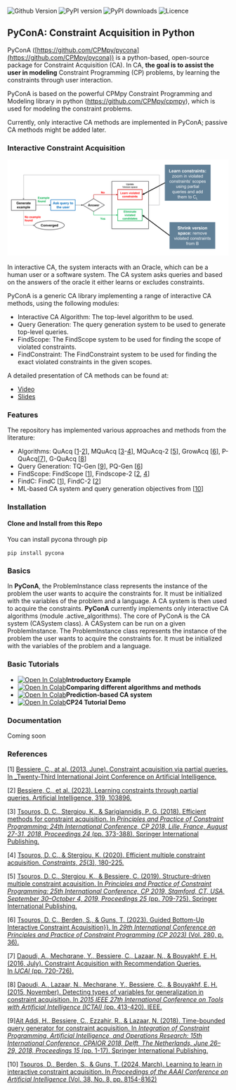 ![Github Version](https://img.shields.io/github/v/release/CPMpy/pycona?label=Github%20Release&logo=github)
![PyPI version](https://img.shields.io/pypi/v/pycona?color=blue&label=Pypi%20version&logo=pypi&logoColor=white)
![PyPI downloads](https://img.shields.io/pypi/dm/pycona?label=Pypi%20Downloads&logo=pypi&logoColor=white)
![Licence](https://img.shields.io/github/license/CPMpy/cpmpy?label=Licence)

## PyConA: Constraint Acquisition in Python

PyConA ([https://github.com/CPMpy/pycona](https://github.com/CPMpy/pycona)) is a python-based, open-source package for Constraint Acquisition (CA). In CA, **the goal is to assist the user in modeling**  Constraint Programming (CP) problems, by learning the constraints through user interaction.

PyConA is based on the powerful CPMpy Constraint Programming and Modeling library in python (https://github.com/CPMpy/cpmpy), which is used for modeling the constraint problems.

Currently, only interactive CA methods are implemented in PyConA; passive CA methods might be added later.

### Interactive Constraint Acquisition

![Interactive Constraint Acquisition](images/ca-framework.png)

In interactive CA, the system interacts with an Oracle, which can be a human user or a software system. The CA system asks queries and based on the answers of the oracle it either learns or excludes constraints.

PyConA is a generic CA library implementing a range of interactive CA methods, using the following modules:
- Interactive CA Algorithm: The top-level algorithm to be used.
- Query Generation: The query generation system to be used to generate top-level queries.
- FindScope: The FindScope system to be used for finding the scope of violated constraints.
- FindConstraint: The FindConstraint system to be used for finding the exact violated constraints in the given scopes.

A detailed presentation of CA methods can be found at: 
- [Video](https://www.youtube.com/embed/d6EZi8YO60k)
- [Slides](https://school.a4cp.org/summer2023/slides/ml4cp2023_consacq_DimosTsouros.pdf)

### Features

The repository has implemented various approaches and methods from the literature:
- Algorithms: QuAcq [[1](https://www.lirmm.fr/~coletta/pub/ijcai13.pdf)-[2](https://www.sciencedirect.com/science/article/abs/pii/S0004370223000425)], MQuAcq [[3](https://link.springer.com/chapter/10.1007/978-3-319-98334-9_25)-[4](https://link.springer.com/article/10.1007/s10601-020-09311-4)], MQuAcq-2 \[[5](https://link.springer.com/chapter/10.1007/978-3-030-30048-7_41)], GrowAcq \[[6](https://drops.dagstuhl.de/entities/document/10.4230/LIPIcs.CP.2023.36)], P-QuAcq\[[7](https://www.ijcai.org/Proceedings/16/Papers/108.pdf)], G-QuAcq [[8](https://ieeexplore.ieee.org/stamp/stamp.jsp?tp=&arnumber=7372165&tag=1)]
- Query Generation: TQ-Gen [[9](https://link.springer.com/chapter/10.1007/978-3-319-93031-2_1)], PQ-Gen [[6](https://drops.dagstuhl.de/entities/document/10.4230/LIPIcs.CP.2023.36)]
- FindScope: FindScope [[1](https://www.lirmm.fr/~coletta/pub/ijcai13.pdf)], Findscope-2 [[2](https://www.sciencedirect.com/science/article/abs/pii/S0004370223000425), [4](https://link.springer.com/article/10.1007/s10601-020-09311-4)]
- FindC: FindC [[1](https://www.lirmm.fr/~coletta/pub/ijcai13.pdf)], FindC-2 [[2](https://www.sciencedirect.com/science/article/abs/pii/S0004370223000425)]
- ML-based CA system and query generation objectives from [[10](https://ojs.aaai.org/index.php/AAAI/article/download/28655/29272)]

### Installation

#### Clone and Install from this Repo

You can install pycona through pip
```commandline
pip install pycona
```

### Basics

In **PyConA**, the ProblemInstance class represents the instance of the problem the user wants to acquire the constraints for. It must be initialized with the variables of the problem and a language. 
A CA system is then used to acquire the constraints. 
**PyConA** currently implements only interactive CA algorithms (module .active_algorithms).
The core of PyConA is the CA system (CASystem class). A CASystem can be run on a given ProblemInstance. The ProblemInstance class represents the instance of the problem the user wants to acquire the constraints for. It must be initialized with the variables of the problem and a language.

### Basic Tutorials

- [![Open In Colab](https://colab.research.google.com/assets/colab-badge.svg)](https://colab.research.google.com/github/CPMpy/PyConA/blob/main/notebooks/introductory_example.ipynb)**Introductory Example**
- [![Open In Colab](https://colab.research.google.com/assets/colab-badge.svg)](https://colab.research.google.com/github/CPMpy/PyConA/blob/main/notebooks/Comparing%20different%20algorithms%20and%20methods.ipynb)**Comparing different algorithms and methods**
- [![Open In Colab](https://colab.research.google.com/assets/colab-badge.svg)](https://colab.research.google.com/github/CPMpy/PyConA/blob/main/notebooks/Prediction-based%20CA%20system.ipynb)**Prediction-based CA system**
- [![Open In Colab](https://colab.research.google.com/assets/colab-badge.svg)](https://colab.research.google.com/github/CPMpy/PyConA/blob/main/notebooks/CP24%20Tutorial%20Demo.ipynb)**CP24 Tutorial Demo**


### Documentation

Coming soon

### References

[1] [Bessiere, C., at al. (2013, June). Constraint acquisition via partial queries. In _Twenty-Third International Joint Conference on Artificial Intelligence.](https://www.lirmm.fr/~coletta/pub/ijcai13.pdf)

[2] [Bessiere, C., et al. (2023). Learning constraints through partial queries. Artificial Intelligence, 319, 103896.](https://www.sciencedirect.com/science/article/abs/pii/S0004370223000425)

[3] [Tsouros, D. C., Stergiou, K., & Sarigiannidis, P. G. (2018). Efficient methods for constraint acquisition. In _Principles and Practice of Constraint Programming: 24th International Conference, CP 2018, Lille, France, August 27-31, 2018, Proceedings 24_ (pp. 373-388). Springer International Publishing.](https://link.springer.com/chapter/10.1007/978-3-319-98334-9_25)

[4] [Tsouros, D. C., & Stergiou, K. (2020). Efficient multiple constraint acquisition. _Constraints_, _25_(3), 180-225.](https://link.springer.com/article/10.1007/s10601-020-09311-4)

[5] [Tsouros, D. C., Stergiou, K., & Bessiere, C. (2019). Structure-driven multiple constraint acquisition. In _Principles and Practice of Constraint Programming: 25th International Conference, CP 2019, Stamford, CT, USA, September 30–October 4, 2019, Proceedings 25_ (pp. 709-725). Springer International Publishing.](https://link.springer.com/chapter/10.1007/978-3-030-30048-7_41)

[6] [Tsouros, D. C., Berden, S., & Guns, T. (2023). Guided Bottom-Up Interactive Constraint Acquisition}}. In _29th International Conference on Principles and Practice of Constraint Programming (CP 2023)_ (Vol. 280, p. 36).](https://drops.dagstuhl.de/entities/document/10.4230/LIPIcs.CP.2023.36)

[7] [Daoudi, A., Mechqrane, Y., Bessiere, C., Lazaar, N., & Bouyakhf, E. H. (2016, July). Constraint Acquisition with Recommendation Queries. In _IJCAI_ (pp. 720-726).](https://www.ijcai.org/Proceedings/16/Papers/108.pdf)

[8] [Daoudi, A., Lazaar, N., Mechqrane, Y., Bessiere, C., & Bouyakhf, E. H. (2015, November). Detecting types of variables for generalization in constraint acquisition. In _2015 IEEE 27th International Conference on Tools with Artificial Intelligence (ICTAI)_ (pp. 413-420). IEEE.](https://ieeexplore.ieee.org/stamp/stamp.jsp?tp=&arnumber=7372165&tag=1)

[9][Ait Addi, H., Bessiere, C., Ezzahir, R., & Lazaar, N. (2018). Time-bounded query generator for constraint acquisition. In _Integration of Constraint Programming, Artificial Intelligence, and Operations Research: 15th International Conference, CPAIOR 2018, Delft, The Netherlands, June 26–29, 2018, Proceedings 15_ (pp. 1-17). Springer International Publishing.](https://link.springer.com/chapter/10.1007/978-3-319-93031-2_1)

[10] [Tsouros, D., Berden, S., & Guns, T. (2024, March). Learning to learn in interactive constraint acquisition. In _Proceedings of the AAAI Conference on Artificial Intelligence_ (Vol. 38, No. 8, pp. 8154-8162)](https://ojs.aaai.org/index.php/AAAI/article/download/28655/29272)
